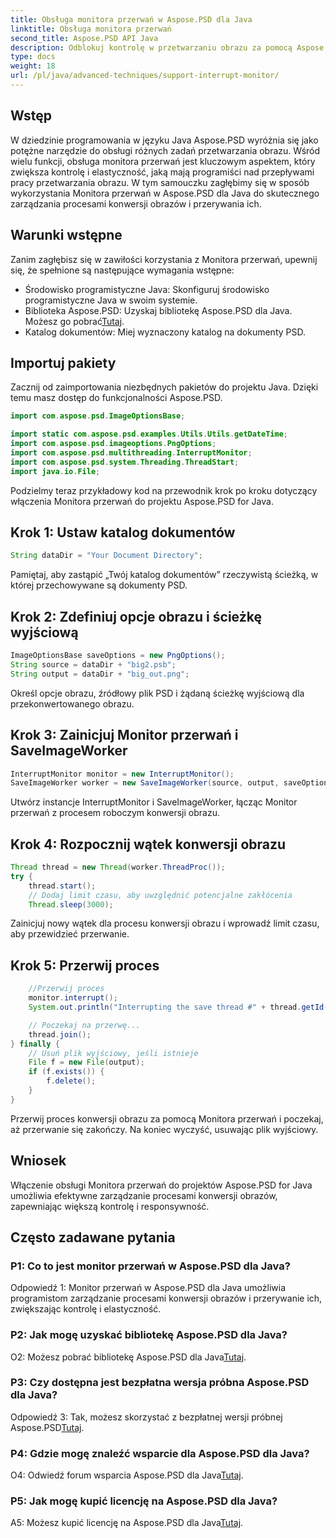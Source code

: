 ```yaml
---
title: Obsługa monitora przerwań w Aspose.PSD dla Java
linktitle: Obsługa monitora przerwań
second_title: Aspose.PSD API Java
description: Odblokuj kontrolę w przetwarzaniu obrazu za pomocą Aspose.PSD dla Java. Naucz się przerywać procesy, aby uzyskać elastyczny przepływ pracy.
type: docs
weight: 18
url: /pl/java/advanced-techniques/support-interrupt-monitor/
---
```

## Wstęp

W dziedzinie programowania w języku Java Aspose.PSD wyróżnia się jako potężne narzędzie do obsługi różnych zadań przetwarzania obrazu. Wśród wielu funkcji, obsługa monitora przerwań jest kluczowym aspektem, który zwiększa kontrolę i elastyczność, jaką mają programiści nad przepływami pracy przetwarzania obrazu. W tym samouczku zagłębimy się w sposób wykorzystania Monitora przerwań w Aspose.PSD dla Java do skutecznego zarządzania procesami konwersji obrazów i przerywania ich.

## Warunki wstępne

Zanim zagłębisz się w zawiłości korzystania z Monitora przerwań, upewnij się, że spełnione są następujące wymagania wstępne:

- Środowisko programistyczne Java: Skonfiguruj środowisko programistyczne Java w swoim systemie.
-  Biblioteka Aspose.PSD: Uzyskaj bibliotekę Aspose.PSD dla Java. Możesz go pobrać[Tutaj](https://releases.aspose.com/psd/java/).
- Katalog dokumentów: Miej wyznaczony katalog na dokumenty PSD.

## Importuj pakiety

Zacznij od zaimportowania niezbędnych pakietów do projektu Java. Dzięki temu masz dostęp do funkcjonalności Aspose.PSD.

```java
import com.aspose.psd.ImageOptionsBase;

import static com.aspose.psd.examples.Utils.Utils.getDateTime;
import com.aspose.psd.imageoptions.PngOptions;
import com.aspose.psd.multithreading.InterruptMonitor;
import com.aspose.psd.system.Threading.ThreadStart;
import java.io.File;
```

Podzielmy teraz przykładowy kod na przewodnik krok po kroku dotyczący włączenia Monitora przerwań do projektu Aspose.PSD for Java.

## Krok 1: Ustaw katalog dokumentów

```java
String dataDir = "Your Document Directory";
```

Pamiętaj, aby zastąpić „Twój katalog dokumentów” rzeczywistą ścieżką, w której przechowywane są dokumenty PSD.

## Krok 2: Zdefiniuj opcje obrazu i ścieżkę wyjściową

```java
ImageOptionsBase saveOptions = new PngOptions();
String source = dataDir + "big2.psb";
String output = dataDir + "big_out.png";
```

Określ opcje obrazu, źródłowy plik PSD i żądaną ścieżkę wyjściową dla przekonwertowanego obrazu.

## Krok 3: Zainicjuj Monitor przerwań i SaveImageWorker

```java
InterruptMonitor monitor = new InterruptMonitor();
SaveImageWorker worker = new SaveImageWorker(source, output, saveOptions, monitor);
```

Utwórz instancje InterruptMonitor i SaveImageWorker, łącząc Monitor przerwań z procesem roboczym konwersji obrazu.

## Krok 4: Rozpocznij wątek konwersji obrazu

```java
Thread thread = new Thread(worker.ThreadProc());
try {
    thread.start();
    // Dodaj limit czasu, aby uwzględnić potencjalne zakłócenia
    Thread.sleep(3000);
```

Zainicjuj nowy wątek dla procesu konwersji obrazu i wprowadź limit czasu, aby przewidzieć przerwanie.

## Krok 5: Przerwij proces

```java
    //Przerwij proces
    monitor.interrupt();
    System.out.println("Interrupting the save thread #" + thread.getId() + " at " + getDateTime().toString());

    // Poczekaj na przerwę...
    thread.join();
} finally {
    // Usuń plik wyjściowy, jeśli istnieje
    File f = new File(output);
    if (f.exists()) {
        f.delete();
    }
}
```

Przerwij proces konwersji obrazu za pomocą Monitora przerwań i poczekaj, aż przerwanie się zakończy. Na koniec wyczyść, usuwając plik wyjściowy.

## Wniosek

Włączenie obsługi Monitora przerwań do projektów Aspose.PSD for Java umożliwia efektywne zarządzanie procesami konwersji obrazów, zapewniając większą kontrolę i responsywność.

## Często zadawane pytania

### P1: Co to jest monitor przerwań w Aspose.PSD dla Java?

Odpowiedź 1: Monitor przerwań w Aspose.PSD dla Java umożliwia programistom zarządzanie procesami konwersji obrazów i przerywanie ich, zwiększając kontrolę i elastyczność.

### P2: Jak mogę uzyskać bibliotekę Aspose.PSD dla Java?

 O2: Możesz pobrać bibliotekę Aspose.PSD dla Java[Tutaj](https://releases.aspose.com/psd/java/).

### P3: Czy dostępna jest bezpłatna wersja próbna Aspose.PSD dla Java?

 Odpowiedź 3: Tak, możesz skorzystać z bezpłatnej wersji próbnej Aspose.PSD[Tutaj](https://releases.aspose.com/).

### P4: Gdzie mogę znaleźć wsparcie dla Aspose.PSD dla Java?

 O4: Odwiedź forum wsparcia Aspose.PSD dla Java[Tutaj](https://forum.aspose.com/c/psd/34).

### P5: Jak mogę kupić licencję na Aspose.PSD dla Java?

A5: Możesz kupić licencję na Aspose.PSD dla Java[Tutaj](https://purchase.aspose.com/buy).